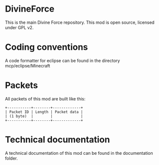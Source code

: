 DivineForce
===========

This is the main Divine Force repository. This mod is open source, licensed under GPL v2.

Coding conventions
===========
A code formatter for eclipse can be found in the directory mcp/eclipse/Minecraft

Packets
===========
All packets of this mod are built like this:

    +-----------+--------+-------------+
    | Packet ID | Length | Packet data |
    | (1 byte)  |        |             |
    +-----------+--------+-------------+
    
Technical documentation
===========
A technical documentation of this mod can be found in the documentation folder.